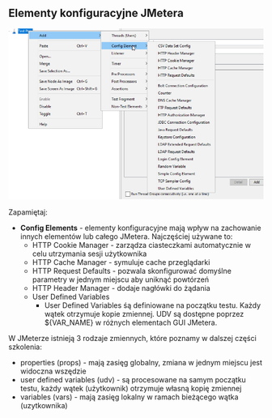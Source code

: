 ## Elementy konfiguracyjne JMetera

![kontrolery](img/configelements.png)

Zapamiętaj:

- **Config Elements** - elementy konfiguracyjne mają wpływ na zachowanie innych elementów lub całego JMetera. Najczęściej używane to:
    - HTTP Cookie Manager - zarządza ciasteczkami automatycznie w celu utrzymania sesji użytkownika
    - HTTP Cache Manager - symuluje cache przeglądarki
    - HTTP Request Defaults - pozwala skonfigurować domyślne parametry w jednym miejscu aby uniknąć powtórzeń
    - HTTP Header Manager - dodaje nagłówki do żądania
    - User Defined Variables
        -  User Defined Variables śą definiowane na początku testu. Każdy wątek otrzymuje kopie zmiennej. UDV są dostępne poprzez ${VAR_NAME} w różnych elementach GUI JMetera.
        
       
W JMeterze istnieją 3 rodzaje zmiennych, które poznamy w dalszej części szkolenia:

- properties (props) - mają zasięg globalny, zmiana w jednym miejscu jest widoczna wszędzie
- user defined variables (udv) - są procesowane na samym początku testu, każdy wątek (użytkownik) otrzymuje własną kopię zmiennej 
- variables (vars) - mają zasięg lokalny w ramach bieżącego wątka (uzytkownika)